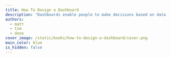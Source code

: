 ```yaml
---
title: How To Design a Dashboard
description: "Dashboards enable people to make decisions based on data. This book walks you throughout the process of defining, prototyping, building, and deploying a dashboard. The focus of the book is to help people make dashboards that get used to make decisions."
authors:
  - matt
  - tim
  - dave
cover_image: /static/books/how-to-design-a-dashboard/cover.png
main_color: blue
is_hidden: false
---
```

